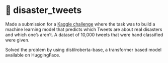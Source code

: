 # 💬 disaster_tweets

Made a submission for a <a href="https://www.kaggle.com/competitions/nlp-getting-started" target="_blank">Kaggle challenge</a> where the task was to build a machine learning model that predicts which Tweets are about real disasters and which one’s aren’t. A dataset of 10,000 tweets that were hand classified were given.

Solved the problem by using distilroberta-base, a transformer based model available on HuggingFace.
